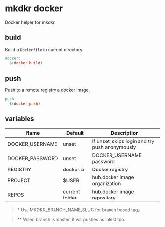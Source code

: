 # mkdkr docker

Docker helper for mkdkr.

## build

Build a `Dockerfile` in current directory.

```Makefile
docker:
  $(docker_build)
```
## push

Push to a remote registry a docker image.

```Makefile
push:
  $(docker_push)
```

## variables

|Name|Default|Description|
|----|-------|-----------|
|DOCKER_USERNAME|unset|If unset, skips login and try push anonymously|
|DOCKER_PASSWORD|unset|DOCKER_USERNAME password|
|REGISTRY|docker.io|Docker registry|
|PROJECT|$USER|hub.docker image organization|
|REPOS|current folder|hub.docker image repository|

> \* Use MKDKR_BRANCH_NAME_SLUG for branch based tags

> \*\* When branch is master, it will pushes as latest too.